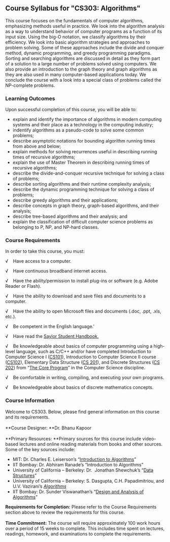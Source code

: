 Course Syllabus for "CS303: Algorithms"
---------------------------------------

This course focuses on the fundamentals of computer algorithms,
emphasizing methods useful in practice. We look into the algorithm
analysis as a way to understand behavior of computer programs as a
function of its input size. Using the big-O notation, we classify
algorithms by their efficiency. We look into basic algorithm strategies
and approaches to problem solving. Some of these approaches include the
divide and conquer method, dynamic programming, and greedy programming
paradigms. Sorting and searching algorithms are discussed in detail as
they form part of a solution to a large number of problems solved using
computers. We also provide an introduction to the graph theory and graph
algorithms as they are also used in many computer-based applications
today. We conclude the course with a look into a special class of
problems called the NP-complete problems.

### Learning Outcomes

Upon successful completion of this course, you will be able to:  

-   explain and identify the importance of algorithms in modern
    computing systems and their place as a technology in the computing
    industry;
-   indentify algorithms as a pseudo-code to solve some common problems;
-   describe asymptotic notations for bounding algorithm running times
    from above and below;
-   explain methods for solving recurrences useful in describing running
    times of recursive algorithms;
-   explain the use of Master Theorem in describing running times of
    recursive algorithms;
-   describe the divide-and-conquer recursive technique for solving a
    class of problems;
-   describe sorting algorithms and their runtime complexity analysis;
-   describe the dynamic programming technique for solving a class of
    problems;
-   describe greedy algorithms and their applications;
-   describe concepts in graph theory, graph-based algorithms, and their
    analysis;
-   describe tree-based algorithms and their analysis; and
-   explain the classification of difficult computer science problems as
    belonging to P, NP, and NP-hard classes.

### Course Requirements

In order to take this course, you must:  
  
 √    Have access to a computer.  
  
 √    Have continuous broadband internet access.  
  
 √    Have the ability/permission to install plug-ins or software (e.g.
Adobe Reader or Flash).  
  
 √    Have the ability to download and save files and documents to a
computer.  
  
 √    Have the ability to open Microsoft files and documents (.doc,
.ppt, .xls, etc.).  
  
 √    Be competent in the English language.'  
  
 √    Have read the [Saylor Student
Handbook.](https://resources.saylor.org/archived/wp-content/uploads/2012/05/Saylor-StudentHandbook.pdf)  
  
 √    Be knowledgeable about basics of computer programming using a
high-level language, such as C/C++ and/or have completed Introduction to
Computer Science I ([CS101](http://www.saylor.org/courses/cs101/)),
Introduction to Computer Science II course
([CS102](http://www.saylor.org/courses/cs102/)), Elementary Data
Structure ([CS 201](http://www.saylor.org/courses/cs201/)), and Discrete
Structures ([CS 202](http://www.saylor.org/courses/cs202/)) from “[The
Core Program](http://www.saylor.org/majors/computer-science/)” in the
Computer Science discipline.  
  
 √    Be comfortable in writing, compiling, and executing your own
programs.  
  
 √    Be knowledgeable about basics of discrete mathematics concepts.

### Course Information

Welcome to CS303. Below, please find general information on this course
and its requirements.     
    
 **Course Designer: **Dr. Bhanu Kapoor  
    
 **Primary Resources: **Primary sources for this course include
video-based lectures and online reading materials from books and other
sources. Some of the key sources include:

-   MIT: Dr. Charles E. Leiserson’s “[Introduction to
    Algorithms](http://ocw.mit.edu/courses/electrical-engineering-and-computer-science/6-046j-introduction-to-algorithms-sma-5503-fall-2005/)”
-   IIT Bombay: Dr. Abhiram Ranade’s “Introduction to Algorithms”
-   University of California – Berkeley: Dr.  Jonathan Shewchuk’s “[Data
    Structures](http://www.cs.berkeley.edu/~jrs/61b/)”
-   University of California – Berkeley: S. Dasgupta, C.H.
    Papadimitriou, and U.V. Vazirani’s
    [*Algorithms*](http://www.cs.berkeley.edu/~vazirani/algorithms/)
-   IIT Bombay: Dr. Sunder Viswanathan’s “[Design and Analysis of
    Algorithms](http://nptel.iitm.ac.in/video.php?subjectId=106101060)”

**Requirements for Completion:** Please refer to the Course Requirements
section above to review the requirements for this course.  
    
 **Time Commitment:** The course will require approximately 100 work
hours over a period of 15 weeks to complete. This includes time spent on
lectures, readings, homework, and examinations to complete the
requirements.  
    

